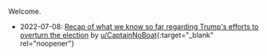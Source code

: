 Welcome.

* 2022-07-08: [Recap of what we know so far regarding Trump's efforts
  to overturn the election](2022-07-08-trump-insurrection.html)
  by [u/CaptainNoBoat](https://www.reddit.com/user/CaptainNoBoat){:target="_blank" rel="noopener"}
